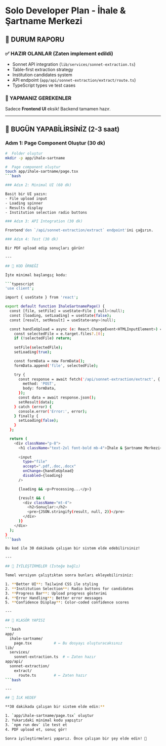 #  Solo Developer Plan - İhale & Şartname Merkezi

## 🎯 DURUM RAPORU

### ✅ HAZIR OLANLAR (Zaten implement edildi)
- Sonnet API integration (`lib/services/sonnet-extraction.ts`)
- Table-first extraction strategy
- Institution candidates system
- API endpoint (`app/api/sonnet-extraction/extract/route.ts`)
- TypeScript types ve test cases

### 🔧 YAPMANIZ GEREKENLER

Sadece **Frontend UI** eksik! Backend tamamen hazır.

---

## 🚀 BUGÜN YAPABİLİRSİNİZ (2-3 saat)

### Adım 1: Page Component Oluştur (30 dk)

```bash
#  Folder oluştur
mkdir -p app/ihale-sartname

#  Page component oluştur  
touch app/ihale-sartname/page.tsx
```bash

### Adım 2: Minimal UI (60 dk)

Basit bir UI yazın:
- File upload input
- Loading spinner
- Results display
- Institution selection radio buttons

### Adım 3: API Integration (30 dk)

Frontend'den `/api/sonnet-extraction/extract` endpoint'ini çağırın.

### Adım 4: Test (30 dk)

Bir PDF upload edip sonuçları görün!

---

## 📝 KOD ÖRNEĞİ

İşte minimal başlangıç kodu:

```typescript
'use client';

import { useState } from 'react';

export default function IhaleSartnamePage() {
  const [file, setFile] = useState<File | null>(null);
  const [loading, setLoading] = useState(false);
  const [result, setResult] = useState<any>(null);

  const handleUpload = async (e: React.ChangeEvent<HTMLInputElement>) => {
    const selectedFile = e.target.files?.[0];
    if (!selectedFile) return;
    
    setFile(selectedFile);
    setLoading(true);

    const formData = new FormData();
    formData.append('file', selectedFile);

    try {
      const response = await fetch('/api/sonnet-extraction/extract', {
        method: 'POST',
        body: formData,
      });
      const data = await response.json();
      setResult(data);
    } catch (error) {
      console.error('Error:', error);
    } finally {
      setLoading(false);
    }
  };

  return (
    <div className="p-8">
      <h1 className="text-2xl font-bold mb-4">İhale & Şartname Merkezi</h1>
      
      <input
        type="file"
        accept=".pdf,.doc,.docx"
        onChange={handleUpload}
        disabled={loading}
      />

      {loading && <p>Processing...</p>}

      {result && (
        <div className="mt-4">
          <h2>Sonuçlar:</h2>
          <pre>{JSON.stringify(result, null, 2)}</pre>
        </div>
      )}
    </div>
  );
}
```bash

Bu kod ile 30 dakikada çalışan bir sistem elde edebilirsiniz!

---

## 🎨 İYİLEŞTİRMELER (İsteğe bağlı)

Temel versiyon çalıştıktan sonra bunları ekleyebilirsiniz:

1. **Better UI**: Tailwind CSS ile styling
2. **Institution Selection**: Radio buttons for candidates  
3. **Progress Bar**: Upload progress gösterimi
4. **Error Handling**: Better error messages
5. **Confidence Display**: Color-coded confidence scores

---

## 📂 KLASÖR YAPISI

```bash
app/
  ihale-sartname/
    page.tsx          # ← Bu dosyayı oluşturacaksınız
lib/
  services/
    sonnet-extraction.ts  # ← Zaten hazır
app/api/
  sonnet-extraction/
    extract/
      route.ts        # ← Zaten hazır
```bash

---

## 🎯 İLK HEDEF

**30 dakikada çalışan bir sistem elde edin:**

1. `app/ihale-sartname/page.tsx` oluştur
2. Yukarıdaki minimal kodu yapıştır
3. `npm run dev` ile test et
4. PDF upload et, sonuç gör!

Sonra iyileştirmeleri yaparız. Önce çalışan bir şey elde edin! 🚀
